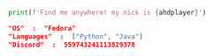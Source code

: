 ```python
print(f'Find me anywhere! my nick is {ahdplayer}')
```

```json
"OS"  :  "Fedora"
"Languages"  :  ["Python", "Java"]
"Discord"  :  559743241113829378
```
